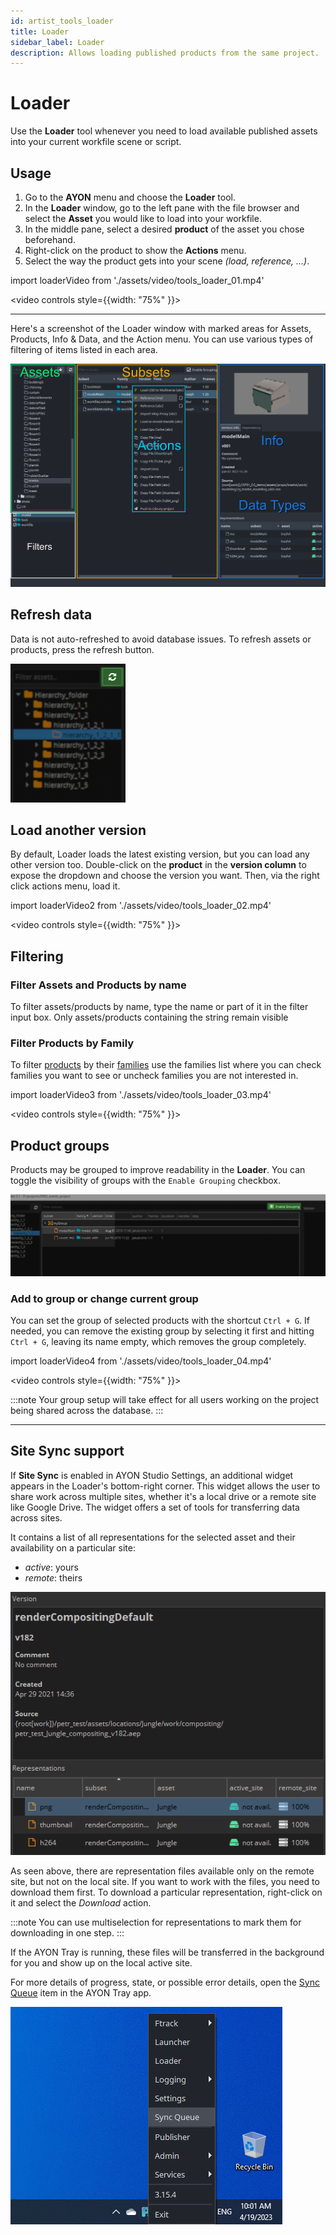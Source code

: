 ```yaml
---
id: artist_tools_loader
title: Loader
sidebar_label: Loader
description: Allows loading published products from the same project.
---
```


# Loader
Use the **Loader** tool whenever you need to load available published assets into your current workfile scene or script.

## Usage
1. Go to the **AYON** menu and choose the **Loader** tool.
2. In the **Loader** window, go to the left pane with the file browser and select the **Asset** you would like to load into your workfile.
3. In the middle pane, select a desired **product** of the asset you chose beforehand.
4. Right-click on the product to show the **Actions** menu.
5. Select the way the product gets into your scene *(load, reference, ...)*.


import loaderVideo from './assets/video/tools_loader_01.mp4'

<video controls style={{width: "75%" }}>
  <source src={loaderVideo}/>
</video>

---

Here's a screenshot of the Loader window with marked areas for Assets, Products, Info & Data, and the Action menu. You can use various types of filtering of items listed in each area.

![tools_loader_1](assets/tools/tools_loader_01.png)

<div class="row markdown">
<div class="col col--6 markdown">

## Refresh data
Data is not auto-refreshed to avoid database issues. To refresh assets or products, press the refresh button.

</div>
<div class="col col--6 markdown">

![tools_loader_50](assets/tools/tools_loader_50.png)

</div>
</div>

## Load another version

By default, Loader loads the latest existing version, but you can load any other version too. Double-click on the **product** in the **version column** to expose the dropdown and choose the version you want. Then, via the right click actions menu, load it.
 
import loaderVideo2 from './assets/video/tools_loader_02.mp4'
 

<video controls style={{width: "75%" }}>
  <source src={loaderVideo2}/>
</video>

<!--
<div class="row markdown">
<div class="col col--6 markdown">

  ![tools_loader_21](assets/tools/tools_loader_21.png)
</div>
<div class="col col--6 markdown">

  ![tools_loader_22](assets/tools/tools_loader_22.png)
</div>
</div>

-->

## Filtering

### Filter Assets and Products by name
To filter assets/products by name, type the name or part of it in the filter input box. Only assets/products containing the string remain visible

### Filter Products by Family

To filter [products](artist_concepts.md#product) by their [families](artist_publish.md#families) use the families list where you can check families you want to see or uncheck families you are not interested in.

import loaderVideo3 from './assets/video/tools_loader_03.mp4'

<video controls style={{width: "75%" }}>
  <source src={loaderVideo3}/>
</video>


## Product groups

Products may be grouped to improve readability in the **Loader**. You can toggle the visibility of groups with the `Enable Grouping` checkbox.

![tools_loader_40](assets/tools/tools_loader_40-small.png)


### Add to group or change current group
You can set the group of selected products with the shortcut `Ctrl + G`. If needed, you can remove the existing group by selecting it first and hitting `Ctrl + G`, leaving its name empty, which removes the group completely.

import loaderVideo4 from './assets/video/tools_loader_04.mp4'

<video controls style={{width: "75%" }}>
  <source src={loaderVideo4}/>
</video>

:::note
Your group setup will take effect for all users working on the project being shared across the database.
:::

___

## Site Sync support

If **Site Sync** is enabled in AYON Studio Settings, an additional widget appears in the Loader's bottom-right corner. This widget allows the user to share work across multiple sites, whether it's a local drive or a remote site like Google Drive. The widget offers a set of tools for transferring data across sites.

It contains a list of all representations for the selected asset and their availability on a particular site:

- *active*: yours
- *remote*: theirs

![site_sync_support](assets/site_sync_loader.png)

As seen above, there are representation files available only on the remote site, but not on the local site. If you want to work with the files, you need to download them first. To download a particular representation, right-click on it and select the *Download* action.

:::note
You can use multiselection for representations to mark them for downloading in one step.
:::

If the AYON Tray is running, these files will be transferred in the background for you and show up on the local active site.

For more details of progress, state, or possible error details, open the [Sync Queue](#Sync-Queue) item in the AYON Tray app.

![tools_loader_sync](assets/tools/tools_loader_sync.png)
